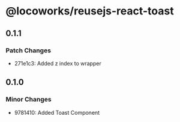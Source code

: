 # @locoworks/reusejs-react-toast

## 0.1.1

### Patch Changes

- 271e1c3: Added z index to wrapper

## 0.1.0

### Minor Changes

- 9781410: Added Toast Component

